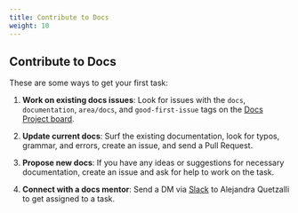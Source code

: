```yaml
---
title: Contribute to Docs
weight: 10
---
```


## Contribute to Docs

These are some ways to get your first task:

1. <b>Work on existing docs issues</b>: Look for issues with the `docs`, `documentation`, `area/docs`, and `good-first-issue` tags on the [Docs Project board](https://github.com/orgs/asyncapi/projects/12).

2. <b>Update current docs</b>: Surf the existing documentation, look for typos, grammar, and errors, create an issue, and send a Pull Request. 

3. <b>Propose new docs</b>: If you have any ideas or suggestions for necessary documentation, create an issue and ask for help to work on the task.

4. <b>Connect with a docs mentor</b>: Send a DM via [Slack](https://www.asyncapi.com/slack-invite) to Alejandra Quetzalli to get assigned to a task.

